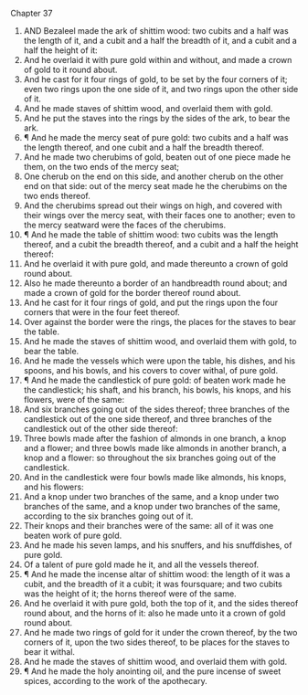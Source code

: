 

Chapter 37

1. AND Bezaleel made the ark of shittim wood: two cubits and a half was the length of it, and a cubit and a half the breadth of it, and a cubit and a half the height of it:
2. And he overlaid it with pure gold within and without, and made a crown of gold to it round about.
3. And he cast for it four rings of gold, to be set by the four corners of it; even two rings upon the one side of it, and two rings upon the other side of it.
4. And he made staves of shittim wood, and overlaid them with gold.
5. And he put the staves into the rings by the sides of the ark, to bear the ark.
6. ¶ And he made the mercy seat of pure gold: two cubits and a half was the length thereof, and one cubit and a half the breadth thereof.
7. And he made two cherubims of gold, beaten out of one piece made he them, on the two ends of the mercy seat;
8. One cherub on the end on this side, and another cherub on the other end on that side: out of the mercy seat made he the cherubims on the two ends thereof.
9. And the cherubims spread out their wings on high, and covered with their wings over the mercy seat, with their faces one to another; even to the mercy seatward were the faces of the cherubims.
10. ¶ And he made the table of shittim wood: two cubits was the length thereof, and a cubit the breadth thereof, and a cubit and a half the height thereof:
11. And he overlaid it with pure gold, and made thereunto a crown of gold round about.
12. Also he made thereunto a border of an handbreadth round about; and made a crown of gold for the border thereof round about.
13. And he cast for it four rings of gold, and put the rings upon the four corners that were in the four feet thereof.
14. Over against the border were the rings, the places for the staves to bear the table.
15. And he made the staves of shittim wood, and overlaid them with gold, to bear the table.
16. And he made the vessels which were upon the table, his dishes, and his spoons, and his bowls, and his covers to cover withal, of pure gold.
17. ¶ And he made the candlestick of pure gold: of beaten work made he the candlestick; his shaft, and his branch, his bowls, his knops, and his flowers, were of the same:
18. And six branches going out of the sides thereof; three branches of the candlestick out of the one side thereof, and three branches of the candlestick out of the other side thereof:
19. Three bowls made after the fashion of almonds in one branch, a knop and a flower; and three bowls made like almonds in another branch, a knop and a flower: so throughout the six branches going out of the candlestick.
20. And in the candlestick were four bowls made like almonds, his knops, and his flowers:
21. And a knop under two branches of the same, and a knop under two branches of the same, and a knop under two branches of the same, according to the six branches going out of it.
22. Their knops and their branches were of the same: all of it was one beaten work of pure gold.
23. And he made his seven lamps, and his snuffers, and his snuffdishes, of pure gold.
24. Of a talent of pure gold made he it, and all the vessels thereof.
25. ¶ And he made the incense altar of shittim wood: the length of it was a cubit, and the breadth of it a cubit; it was foursquare; and two cubits was the height of it; the horns thereof were of the same.
26. And he overlaid it with pure gold, both the top of it, and the sides thereof round about, and the horns of it: also he made unto it a crown of gold round about.
27. And he made two rings of gold for it under the crown thereof, by the two corners of it, upon the two sides thereof, to be places for the staves to bear it withal.
28. And he made the staves of shittim wood, and overlaid them with gold.
29. ¶ And he made the holy anointing oil, and the pure incense of sweet spices, according to the work of the apothecary.
